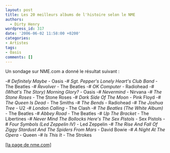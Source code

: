 ```yaml
---
layout: post
title: Les 20 meilleurs albums de l'histoire selon le NME
authors:
  - Dirty Henry
wordpress_id: 317
date: '2006-06-02 11:58:00 +0200'
categories:
- Artistes
tags:
- Oasis
comments: []
---
```

Un sondage sur NME.com a donné le résultat suivant :

-# *Definitely Maybe* - Oasis
-# *Sgt. Pepper's Lonely Heart's Club Band* - The Beatles
-# *Revolver* - The Beatles
-# *OK Computer* - Radiohead
-# *(What's The Story) Morning Glory?* - Oasis
-# *Nevermind* - Nirvana
-# *The Stone Roses* - The Stone Roses
-# *Dark Side Of The Moon* - Pink Floyd
-# *The Queen Is Dead* - The Smiths
-# *The Bends* - Radiohead
-# *The Joshua Tree* - U2
-# *London Calling* - The Clash
-# *The Beatles (The White Album)* - The Beatles
-# *Abbey Road* - The Beatles
-# *Up The Bracket* - The Libertines
-# *Never Mind The Bollocks Here's The Sex Pistols* - Sex Pistols
-# *Four Symbols (Led Zeppelin IV)* - Led Zeppelin
-# *The Rise And Fall Of Ziggy Stardust And The Spiders From Mars* - David Bowie
-# *A Night At The Opera* - Queen
-# *Is This It* - The Strokes

<a href="http://www.nme.com/news/oasis/23227">[la page de nme.com]</a>
